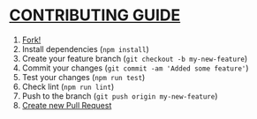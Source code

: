 <h1><a href="https://www.npmjs.com/package/env-safe">CONTRIBUTING GUIDE</a></h1>

1. [Fork!](https://help.github.com/articles/fork-a-repo/)
2. Install dependencies (`npm install`)
3. Create your feature branch (`git checkout -b my-new-feature`)
4. Commit your changes (`git commit -am 'Added some feature'`)
5. Test your changes (`npm run test`)
6. Check lint (`npm run lint`)
7. Push to the branch (`git push origin my-new-feature`)
8. [Create new Pull Request](https://help.github.com/articles/creating-a-pull-request/)
